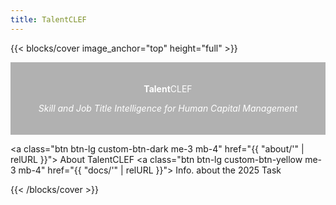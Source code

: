 ```yaml
---
title: TalentCLEF
---
```

<style>
.full-width-overlay {
  background-color: rgba(0, 0, 0, 0.3); /* Fondo negro semitransparente */
  color: white; /* Color del texto para mejor legibilidad */
  padding: 20px; /* Espaciado alrededor del texto */
  width: 100%; /* Ocupa todo el ancho del contenedor */
  position: relative; /* Posiciona relativamente para asegurarse de que esté en el flujo del documento */
  text-align: center; /* Centra el texto horizontalmente */
  margin: 0; /* Elimina el margen por defecto */
  left: 0; /* Asegura que el fondo cubra todo el ancho */
  box-sizing: border-box; /* Incluye el padding en el cálculo del ancho */
}
</style>

{{< blocks/cover image_anchor="top" height="full" >}}
  <div class="full-width-overlay">
    <p class="display-1"><strong>Talent</strong>CLEF</p>
    <p class="display-5"><i>Skill and Job Title Intelligence for Human Capital Management</i></p>
  </div>
<div class="text-center my-5">


<a class="btn btn-lg custom-btn-dark me-3 mb-4" href="{{ "about/'" | relURL }}">
  About TalentCLEF <i class="fas fa-info-circle ms-2"></i>
</a>
<a class="btn btn-lg custom-btn-yellow me-3 mb-4" href="{{ "docs/'" | relURL }}">
  Info. about the 2025 Task <i class="fas fa-trophy ms-2"></i>
</a>



{{< /blocks/cover >}}


